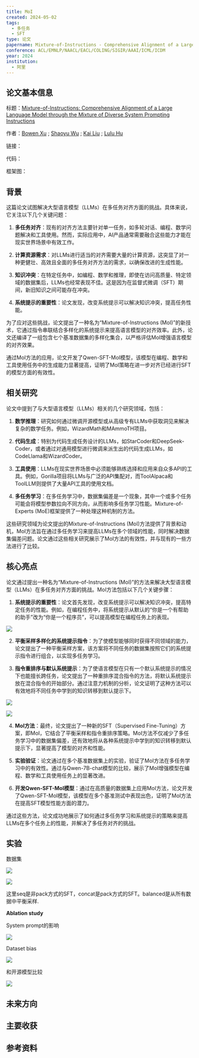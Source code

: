 ```yaml
---
title: MoI
created: 2024-05-02
tags:
  - 多任务
  - SFT
type: 论文
papername: Mixture-of-Instructions - Comprehensive Alignment of a Large Language Model through the Mixture of Diverse System Prompting Instructions
conference: ACL/EMNLP/NAACL/EACL/COLING/SIGIR/AAAI/ICML/ICDM
year: 2024
institution:
  - 阿里
---
```


## 论文基本信息

标题：[Mixture-of-Instructions: Comprehensive Alignment of a Large Language Model through the Mixture of Diverse System Prompting Instructions](https://papers.cool/arxiv/2404.18410)

作者：[Bowen Xu](https://arxiv.org/search/?searchtype=author&query=Bowen%20Xu) ; [Shaoyu Wu](https://arxiv.org/search/?searchtype=author&query=Shaoyu%20Wu) ; [Kai Liu](https://arxiv.org/search/?searchtype=author&query=Kai%20Liu) ; [Lulu Hu](https://arxiv.org/search/?searchtype=author&query=Lulu%20Hu)

链接：

代码：

框架图：


## 背景

这篇论文试图解决大型语言模型（LLMs）在多任务对齐方面的挑战。具体来说，它关注以下几个关键问题：

1. **多任务对齐**：现有的对齐方法主要针对单一任务，如多轮对话、编程、数学问题解决和工具使用。然而，实际应用中，AI产品通常需要融合这些能力才能在现实世界场景中有效工作。
    
2. **计算资源需求**：对LLMs进行适当的对齐需要大量的计算资源，这突显了对一种更健壮、高效且全面的多任务对齐方法的需求，以确保改进的生成性能。
    
3. **知识冲突**：在特定任务中，如编程、数学和推理，即使在访问高质量、特定领域的数据集后，LLMs也经常表现不佳。这是因为在监督式微调（SFT）期间，新旧知识之间可能存在冲突。
    
4. **系统提示的重要性**：论文发现，改变系统提示可以解决知识冲突，提高任务性能。
    

为了应对这些挑战，论文提出了一种名为“Mixture-of-Instructions (MoI)”的新技术，它通过指令串联结合多样化的系统提示来提高语言模型的对齐效率。此外，论文还编译了一组包含七个基准数据集的多样化集合，以严格评估MoI增强语言模型的对齐效果。

通过MoI方法的应用，论文开发了Qwen-SFT-MoI模型，该模型在编程、数学和工具使用任务中的生成能力显著提高，证明了MoI策略在进一步对齐已经进行SFT的模型方面的有效性。

## 相关研究

论文中提到了与大型语言模型（LLMs）相关的几个研究领域，包括：

1. **数学推理**：研究如何通过微调开源模型或从高级专有LLMs中获取洞见来解决复杂的数学任务。例如，WizardMath和MAmmoTH项目。
    
2. **代码生成**：特别为代码生成任务设计的LLMs，如StarCoder和DeepSeek-Coder，或者通过对通用模型进行微调来派生出的代码生成LLMs，如CodeLlama和WizardCoder。
    
3. **工具使用**：LLMs在现实世界场景中必须能够熟练选择和应用来自众多API的工具。例如，Gorilla项目将LLMs与广泛的API集配对，而ToolAlpaca和ToolLLM则提供了大量API工具的使用文档。
    
4. **多任务学习**：在多任务学习中，数据集偏差是一个现象，其中一个或多个任务可能会将模型参数拉向不同方向，从而影响多任务学习性能。Mixture-of-Experts (MoE)框架提供了一种处理这种机制的方法。
    

这些研究领域为论文提出的Mixture-of-Instructions (MoI)方法提供了背景和动机，MoI方法旨在通过多任务学习来提高LLMs在多个领域的性能，同时解决数据集偏差问题。论文通过这些相关研究展示了MoI方法的有效性，并与现有的一些方法进行了比较。


## 核心亮点

论文通过提出一种名为“Mixture-of-Instructions (MoI)”的方法来解决大型语言模型（LLMs）在多任务对齐方面的挑战。MoI方法包括以下几个关键步骤：

1. **系统提示的重要性**：论文首先发现，改变系统提示可以解决知识冲突，提高特定任务的性能。例如，在编程任务中，将系统提示从默认的“你是一个有帮助的助手”改为“你是一个程序员”，可以提高模型在编程任务上的表现。

![](img/Pasted%20image%2020240502174440.png)
    
2. **平衡采样多样化的系统提示指令**：为了使模型能够同时获得不同领域的能力，论文提出了一种平衡采样方案，该方案将不同任务的数据集按照它们的系统提示指令进行组合，以实现多任务学习。

3. **指令重排序与默认系统提示**：为了使语言模型在只有一个默认系统提示的情况下也能擅长跨任务，论文提出了一种重排序混合指令的方法，将默认系统提示放在混合指令的开始部分。通过注意力机制的分析，论文证明了这种方法可以有效地将不同任务中学到的知识转移到默认提示下。

![](img/Pasted%20image%2020240502175110.png)

![](img/Pasted%20image%2020240502174928.png)
    
4. **MoI方法**：最终，论文提出了一种新的SFT（Supervised Fine-Tuning）方案，即MoI，它结合了平衡采样和指令重排序策略。MoI方法不仅减少了多任务学习中的数据集偏差，还有效地将从各种系统提示中学到的知识转移到默认提示下，显著提高了模型的对齐和性能。
    
5. **实验验证**：论文通过在多个基准数据集上的实验，验证了MoI方法在多任务学习中的有效性。通过与Qwen-7B-chat模型的比较，展示了MoI增强模型在编程、数学和工具使用任务上的显著改进。
    
6. **开发Qwen-SFT-MoI模型**：通过在高质量的数据集上应用MoI方法，论文开发了Qwen-SFT-MoI模型，该模型在多个基准测试中表现出色，证明了MoI方法在提高SFT模型性能方面的潜力。
    

通过这些方法，论文成功地展示了如何通过多任务学习和系统提示的策略来提高LLMs在多个任务上的性能，并解决了多任务对齐的挑战。



## 实验

数据集

![](img/Pasted%20image%2020240502175336.png)


![](img/Pasted%20image%2020240502175430.png)

这里seq是非pack方式的SFT，concat是pack方式的SFT。balanced是从所有数据中平衡采样.

**Ablation study**

System prompt的影响

![](img/Pasted%20image%2020240502175723.png)

Dataset bias

![](img/Pasted%20image%2020240502175916.png)

和开源模型比较

![](img/Pasted%20image%2020240502180042.png)



## 未来方向



## 主要收获


## 参考资料
